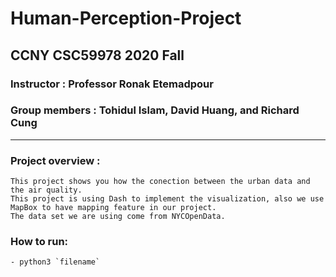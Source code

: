 # Human-Perception-Project

## CCNY CSC59978 2020 Fall

### Instructor :  Professor Ronak Etemadpour

### Group members : Tohidul Islam, David Huang, and Richard Cung

---

### Project overview : 
    This project shows you how the conection between the urban data and the air quality. 
    This project is using Dash to implement the visualization, also we use MapBox to have mapping feature in our project. 
    The data set we are using come from NYCOpenData.
    
    
### How to run:
    - python3 `filename`


